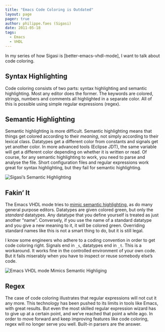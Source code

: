 ```yaml
---
title: "Emacs Code Coloring is Outdated"
layout: page 
pager: true
author: philippe.faes (Sigasi)
date: 2011-05-18
tags: 
  - Emacs
  - VHDL
---
```

In my series of how Sigasi is [better-emacs-vhdl-mode], I want to talk about code coloring.

## Syntax Highlighting

Code coloring consists of two parts: syntax highlighting and semantic
highlighting. Most any editor does the former. The keywords are colored,
strings, numbers and comments all highlighted in a separate color. All of
this is possible using simple regular expressions (regex).

## Semantic Highlighting

Semantic highlighting is more difficult. Semantic highlighting means
that things get colored according to their <em>meaning</em>, not simply
according to their lexical class. Datatypes get a different color from
constants and signals get yet another color. In more advanced tools
(Eclipse JDT), the same variable will get a different color depending on
whether it is written or read. Of course, for any semantic highlighting
to work, you need to parse and analyse the file. Short configuration
files and regular expressions work great for syntax highlighting, but
they fail for semantic highlighting.

![Sigasi’s Semantic Highlighting](semantic_highlight.png)

## Fakin’ It

The Emacs VHDL mode tries to
<a href="http://www.sigasi.com/content/vhdles-mode-major-mode-editing-vhdl-code#highlight">mimic
semantic highlighting</a>, as do many general purpose editors. Datatypes
are given colored green, but only the <em>standard</em> datatypes. Any
datatype that you define yourself is treated as just another “name”.
Conversely, if you use the name of a standard datatype and you give a
new meaning to it, it will be colored green. Overriding standard names
like this is not a smart thing to do, but it is still legal.

I know some engineers who adhere to a coding convention in order to get
code coloring right. Signals end in `_s`, datatypes end in
`_t`. This is a workaround. It works fine in the controlled
environment of your own code. But it fails miserably when you have to
inspect or reuse somebody else’s code.

![Emacs VHDL mode Mimics Semantic Highliging](emacs_highlight.png)

## Regex

The case of code coloring illustrates that regular expressions will not
cut it any more. This technology has been pushed to its limits in tools
like Emacs, with great results. But even the most skilled regular
expression wizard has to give up at a certain point, and we’ve reached
that point a while ago. In order to move forward and keep improving
features like code coloring, regex will no longer serve you well.
Built-in parsers are the answer.
